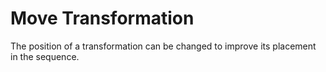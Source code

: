# Move Transformation

The position of a transformation can be changed to improve its placement in the sequence.